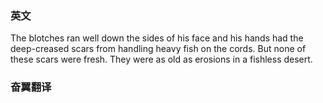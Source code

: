 
### 英文

The blotches ran well down the sides of his face and his hands had the deep-creased scars from handling heavy fish on the cords. But none of these scars were fresh. They were as old as erosions in a fishless desert.


### 奋翼翻译

<!--stackedit_data:
eyJoaXN0b3J5IjpbLTE4MzcxNzIxMjgsNzMwOTk4MTE2XX0=
-->